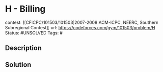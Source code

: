 # H - Billing

contest: [[CFICPC/101503/101503|2007-2008 ACM-ICPC, NEERC, Southern Subregional Contest]]
url: https://codeforces.com/gym/101503/problem/H
Status: #UNSOLVED
Tags: #

## Description

## Solution

